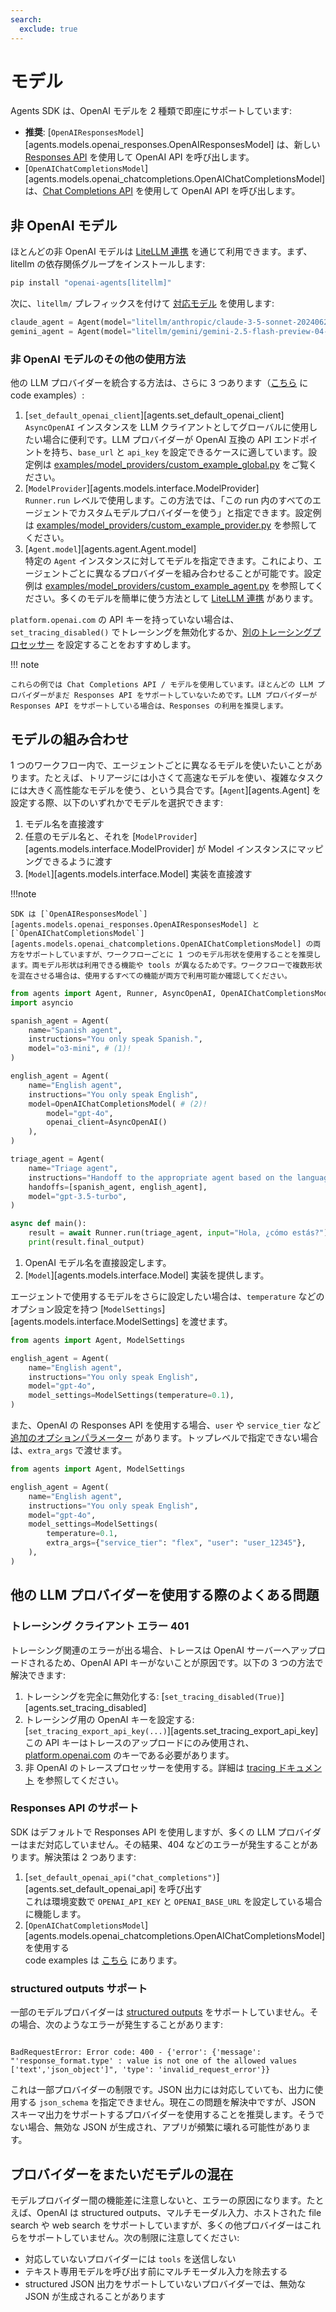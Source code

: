 ```yaml
---
search:
  exclude: true
---
```

# モデル

Agents SDK は、OpenAI モデルを 2 種類で即座にサポートしています:

- **推奨**: [`OpenAIResponsesModel`][agents.models.openai_responses.OpenAIResponsesModel] は、新しい [Responses API](https://platform.openai.com/docs/api-reference/responses) を使用して OpenAI API を呼び出します。  
- [`OpenAIChatCompletionsModel`][agents.models.openai_chatcompletions.OpenAIChatCompletionsModel] は、[Chat Completions API](https://platform.openai.com/docs/api-reference/chat) を使用して OpenAI API を呼び出します。

## 非 OpenAI モデル

ほとんどの非 OpenAI モデルは [LiteLLM 連携](./litellm.md) を通じて利用できます。まず、litellm の依存関係グループをインストールします:

```bash
pip install "openai-agents[litellm]"
```

次に、`litellm/` プレフィックスを付けて [対応モデル](https://docs.litellm.ai/docs/providers) を使用します:

```python
claude_agent = Agent(model="litellm/anthropic/claude-3-5-sonnet-20240620", ...)
gemini_agent = Agent(model="litellm/gemini/gemini-2.5-flash-preview-04-17", ...)
```

### 非 OpenAI モデルのその他の使用方法

他の LLM プロバイダーを統合する方法は、さらに 3 つあります（[こちら](https://github.com/openai/openai-agents-python/tree/main/examples/model_providers/) に code examples）:

1. [`set_default_openai_client`][agents.set_default_openai_client]  
   `AsyncOpenAI` インスタンスを LLM クライアントとしてグローバルに使用したい場合に便利です。LLM プロバイダーが OpenAI 互換の API エンドポイントを持ち、`base_url` と `api_key` を設定できるケースに適しています。設定例は [examples/model_providers/custom_example_global.py](https://github.com/openai/openai-agents-python/tree/main/examples/model_providers/custom_example_global.py) をご覧ください。
2. [`ModelProvider`][agents.models.interface.ModelProvider]  
   `Runner.run` レベルで使用します。この方法では、「この run 内のすべてのエージェントでカスタムモデルプロバイダーを使う」と指定できます。設定例は [examples/model_providers/custom_example_provider.py](https://github.com/openai/openai-agents-python/tree/main/examples/model_providers/custom_example_provider.py) を参照してください。
3. [`Agent.model`][agents.agent.Agent.model]  
   特定の `Agent` インスタンスに対してモデルを指定できます。これにより、エージェントごとに異なるプロバイダーを組み合わせることが可能です。設定例は [examples/model_providers/custom_example_agent.py](https://github.com/openai/openai-agents-python/tree/main/examples/model_providers/custom_example_agent.py) を参照してください。多くのモデルを簡単に使う方法として [LiteLLM 連携](./litellm.md) があります。

`platform.openai.com` の API キーを持っていない場合は、`set_tracing_disabled()` でトレーシングを無効化するか、[別のトレーシングプロセッサー](../tracing.md) を設定することをおすすめします。

!!! note

    これらの例では Chat Completions API / モデルを使用しています。ほとんどの LLM プロバイダーがまだ Responses API をサポートしていないためです。LLM プロバイダーが Responses API をサポートしている場合は、Responses の利用を推奨します。

## モデルの組み合わせ

1 つのワークフロー内で、エージェントごとに異なるモデルを使いたいことがあります。たとえば、トリアージには小さくて高速なモデルを使い、複雑なタスクには大きく高性能なモデルを使う、という具合です。[`Agent`][agents.Agent] を設定する際、以下のいずれかでモデルを選択できます:

1. モデル名を直接渡す  
2. 任意のモデル名と、それを [`ModelProvider`][agents.models.interface.ModelProvider] が Model インスタンスにマッピングできるように渡す  
3. [`Model`][agents.models.interface.Model] 実装を直接渡す  

!!!note

    SDK は [`OpenAIResponsesModel`][agents.models.openai_responses.OpenAIResponsesModel] と [`OpenAIChatCompletionsModel`][agents.models.openai_chatcompletions.OpenAIChatCompletionsModel] の両方をサポートしていますが、ワークフローごとに 1 つのモデル形状を使用することを推奨します。両モデル形状は利用できる機能や tools が異なるためです。ワークフローで複数形状を混在させる場合は、使用するすべての機能が両方で利用可能か確認してください。

```python
from agents import Agent, Runner, AsyncOpenAI, OpenAIChatCompletionsModel
import asyncio

spanish_agent = Agent(
    name="Spanish agent",
    instructions="You only speak Spanish.",
    model="o3-mini", # (1)!
)

english_agent = Agent(
    name="English agent",
    instructions="You only speak English",
    model=OpenAIChatCompletionsModel( # (2)!
        model="gpt-4o",
        openai_client=AsyncOpenAI()
    ),
)

triage_agent = Agent(
    name="Triage agent",
    instructions="Handoff to the appropriate agent based on the language of the request.",
    handoffs=[spanish_agent, english_agent],
    model="gpt-3.5-turbo",
)

async def main():
    result = await Runner.run(triage_agent, input="Hola, ¿cómo estás?")
    print(result.final_output)
```

1. OpenAI モデル名を直接設定します。  
2. [`Model`][agents.models.interface.Model] 実装を提供します。  

エージェントで使用するモデルをさらに設定したい場合は、`temperature` などのオプション設定を持つ [`ModelSettings`][agents.models.interface.ModelSettings] を渡せます。

```python
from agents import Agent, ModelSettings

english_agent = Agent(
    name="English agent",
    instructions="You only speak English",
    model="gpt-4o",
    model_settings=ModelSettings(temperature=0.1),
)
```

また、OpenAI の Responses API を使用する場合、`user` や `service_tier` など [追加のオプションパラメーター](https://platform.openai.com/docs/api-reference/responses/create) があります。トップレベルで指定できない場合は、`extra_args` で渡せます。

```python
from agents import Agent, ModelSettings

english_agent = Agent(
    name="English agent",
    instructions="You only speak English",
    model="gpt-4o",
    model_settings=ModelSettings(
        temperature=0.1,
        extra_args={"service_tier": "flex", "user": "user_12345"},
    ),
)
```

## 他の LLM プロバイダーを使用する際のよくある問題

### トレーシング クライアント エラー 401

トレーシング関連のエラーが出る場合、トレースは OpenAI サーバーへアップロードされるため、OpenAI API キーがないことが原因です。以下の 3 つの方法で解決できます:

1. トレーシングを完全に無効化する: [`set_tracing_disabled(True)`][agents.set_tracing_disabled]  
2. トレーシング用の OpenAI キーを設定する: [`set_tracing_export_api_key(...)`][agents.set_tracing_export_api_key]  
   この API キーはトレースのアップロードにのみ使用され、[platform.openai.com](https://platform.openai.com/) のキーである必要があります。  
3. 非 OpenAI のトレースプロセッサーを使用する。詳細は [tracing ドキュメント](../tracing.md#custom-tracing-processors) を参照してください。

### Responses API のサポート

SDK はデフォルトで Responses API を使用しますが、多くの LLM プロバイダーはまだ対応していません。その結果、404 などのエラーが発生することがあります。解決策は 2 つあります:

1. [`set_default_openai_api("chat_completions")`][agents.set_default_openai_api] を呼び出す  
   これは環境変数で `OPENAI_API_KEY` と `OPENAI_BASE_URL` を設定している場合に機能します。  
2. [`OpenAIChatCompletionsModel`][agents.models.openai_chatcompletions.OpenAIChatCompletionsModel] を使用する  
   code examples は [こちら](https://github.com/openai/openai-agents-python/tree/main/examples/model_providers/) にあります。

### structured outputs サポート

一部のモデルプロバイダーは [structured outputs](https://platform.openai.com/docs/guides/structured-outputs) をサポートしていません。その場合、次のようなエラーが発生することがあります:

```

BadRequestError: Error code: 400 - {'error': {'message': "'response_format.type' : value is not one of the allowed values ['text','json_object']", 'type': 'invalid_request_error'}}

```

これは一部プロバイダーの制限です。JSON 出力には対応していても、出力に使用する `json_schema` を指定できません。現在この問題を解決中ですが、JSON スキーマ出力をサポートするプロバイダーを使用することを推奨します。そうでない場合、無効な JSON が生成され、アプリが頻繁に壊れる可能性があります。

## プロバイダーをまたいだモデルの混在

モデルプロバイダー間の機能差に注意しないと、エラーの原因になります。たとえば、OpenAI は structured outputs、マルチモーダル入力、ホストされた file search や web search をサポートしていますが、多くの他プロバイダーはこれらをサポートしていません。次の制限に注意してください:

- 対応していないプロバイダーには `tools` を送信しない  
- テキスト専用モデルを呼び出す前にマルチモーダル入力を除去する  
- structured JSON 出力をサポートしていないプロバイダーでは、無効な JSON が生成されることがあります